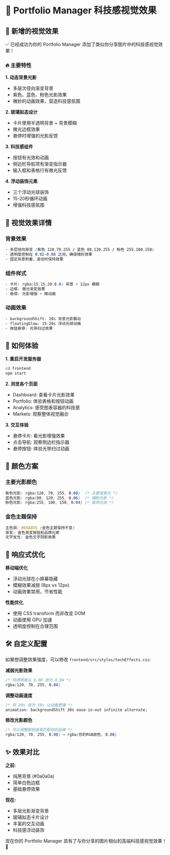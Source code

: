 # 🌟 Portfolio Manager 科技感视觉效果

## 🎨 新增的视觉效果

✅ 已经成功为你的 Portfolio Manager 添加了类似你分享图片中的科技感视觉效果！

### 🔥 主要特性

**1. 动态背景光影**
- 多层次径向渐变背景
- 紫色、蓝色、粉色光影效果
- 微妙的动画效果，营造科技感氛围

**2. 玻璃拟态设计**
- 卡片使用半透明背景 + 背景模糊
- 微光边框效果
- 悬停时增强的光影反馈

**3. 科技感组件**
- 按钮有光效和动画
- 侧边栏导航项有渐变指示器
- 输入框和表格行有微光反馈

**4. 浮动装饰元素**
- 三个浮动光球装饰
- 15-20秒循环动画
- 增强科技感氛围

## 🎯 视觉效果详情

### 背景效果
```css
- 多层径向渐变 (紫色 120,70,255 / 蓝色 80,120,255 / 粉色 255,100,150)
- 透明度控制在 0.02-0.08 之间，确保微妙效果
- 固定背景附着，滚动时保持效果
```

### 组件样式
```css
- 卡片: rgba(15,15,20,0.8) 背景 + 12px 模糊
- 边框: 微光渐变效果
- 悬停: 光影增强 + 微动画
```

### 动画效果
```css
- backgroundShift: 20s 背景光影飘动
- floatingGlow: 15-20s 浮动光球动画
- 按钮悬停: 光带扫过效果
```

## 🚀 如何体验

**1. 重启开发服务器**
```bash
cd frontend
npm start
```

**2. 浏览各个页面**
- Dashboard: 查看卡片光影效果
- Portfolio: 体验表格和按钮动画
- Analytics: 感受图表容器的科技感
- Markets: 观察整体视觉融合

**3. 交互体验**
- 悬停卡片: 看光影增强效果
- 点击导航: 观察侧边栏指示器
- 悬停按钮: 体验光带扫过动画

## 🎨 颜色方案

### 主要光影颜色
```css
紫色光影: rgba(120, 70, 255, 0.08)  /* 主要背景光 */
蓝色光影: rgba(80, 120, 255, 0.06)  /* 辅助光影 */
粉色光影: rgba(255, 100, 150, 0.04) /* 装饰光效 */
```

### 金色主题保持
```css
主色调: #E8A855 (金色主题保持不变)
渐变: 金色渐变按钮和品牌元素
文字发光: 金色文字阴影效果
```

## 📱 响应式优化

**移动端优化**
- 浮动光球在小屏幕隐藏
- 模糊效果减弱 (8px vs 12px)
- 动画效果禁用，节省性能

**性能优化**
- 使用 CSS transform 而非改变 DOM
- 动画使用 GPU 加速
- 透明度控制在合理范围

## 🛠️ 自定义配置

如果想调整效果强度，可以修改 `frontend/src/styles/techEffects.css`:

**减弱光影效果**
```css
/* 将透明度从 0.08 改为 0.04 */
rgba(120, 70, 255, 0.04)
```

**调整动画速度**
```css
/* 将 20s 改为 30s 让动画更慢 */
animation: backgroundShift 30s ease-in-out infinite alternate;
```

**修改光影颜色**
```css
/* 可以调整颜色值来匹配你的品牌 */
rgba(120, 70, 255, 0.08) → rgba(你的RGB颜色, 0.08)
```

## ✨ 效果对比

**之前:**
- 纯黑背景 (#0a0a0a)
- 简单白色边框
- 基础悬停效果

**现在:**
- 多层光影渐变背景
- 玻璃拟态卡片设计  
- 丰富的交互动画
- 科技感浮动装饰

现在你的 Portfolio Manager 具有了与你分享的图片相似的高端科技感视觉效果！🚀 